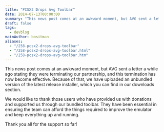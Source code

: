 ```yaml
---
title: "PCSX2 Drops Avg Toolbar"
date: 2014-07-13T00:00:00
summary: "This news post comes at an awkward moment, but AVG sent a letter a while ago stating they were terminating our partnership"
draft: false
tags:
  - devblog
mainAuthor: bositman
aliases:
  - "/258-pcsx2-drops-avg-toolbar"
  - "/258-pcsx2-drops-avg-toolbar.html"
  - "/258-pcsx2-drops-avg-toolbar.htm"
---
```



This news post comes at an awkward moment, but AVG sent a letter a while
ago stating they were terminating our partnership, and this termination
has now become effective. Because of that, we have uploaded an unbundled
version of the latest release installer, which you can find in our
downloads section.

We would like to thank those users who have provided us with donations
and supported us through our bundled toolbar. They have been essential
in ensuring the team can afford the things required to improve the
emulator and keep everything up and running.


Thank you all for the support so far!
